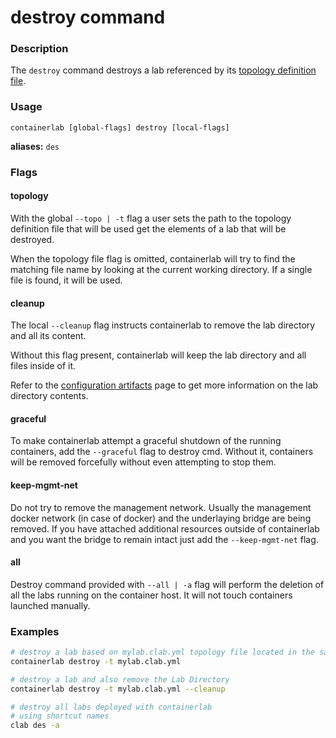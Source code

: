 # destroy command

### Description

The `destroy` command destroys a lab referenced by its [topology definition file](../manual/topo-def-file.md).

### Usage

`containerlab [global-flags] destroy [local-flags]`

**aliases:** `des`

### Flags

#### topology

With the global `--topo | -t` flag a user sets the path to the topology definition file that will be used get the elements of a lab that will be destroyed.

When the topology file flag is omitted, containerlab will try to find the matching file name by looking at the current working directory. If a single file is found, it will be used.

#### cleanup

The local `--cleanup` flag instructs containerlab to remove the lab directory and all its content.

Without this flag present, containerlab will keep the lab directory and all files inside of it.

Refer to the [configuration artifacts](../manual/conf-artifacts.md) page to get more information on the lab directory contents.

#### graceful
To make containerlab attempt a graceful shutdown of the running containers, add the `--graceful` flag to destroy cmd. Without it, containers will be removed forcefully without even attempting to stop them.

#### keep-mgmt-net
Do not try to remove the management network. Usually the management docker network (in case of docker) and the underlaying bridge are being removed. If you have attached additional resources outside of containerlab and you want the bridge to remain intact just add the `--keep-mgmt-net` flag.

#### all
Destroy command provided with `--all | -a` flag will perform the deletion of all the labs running on the container host. It will not touch containers launched manually.

### Examples

```bash
# destroy a lab based on mylab.clab.yml topology file located in the same dir
containerlab destroy -t mylab.clab.yml

# destroy a lab and also remove the Lab Directory
containerlab destroy -t mylab.clab.yml --cleanup

# destroy all labs deployed with containerlab
# using shortcut names
clab des -a
```